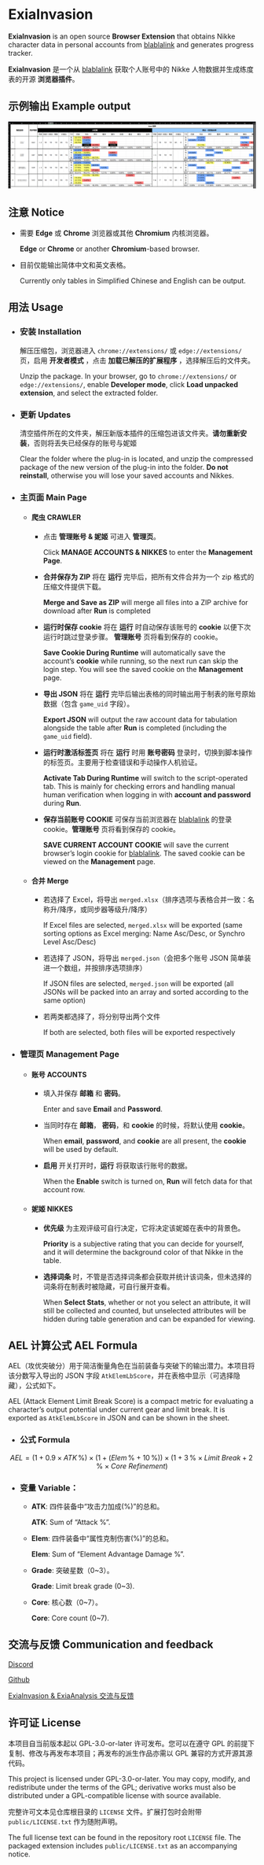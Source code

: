 # ExiaInvasion

**ExiaInvasion** is an open source **Browser Extension** that obtains Nikke character data in personal accounts from [blablalink](https://www.blablalink.com/) and generates progress tracker.

**ExiaInvasion** 是一个从 [blablalink](https://www.blablalink.com/) 获取个人账号中的 Nikke 人物数据并生成练度表的开源 **浏览器插件**。

## 示例输出 Example output

![示例输出](/示例输出.png)

## 注意 Notice

- 需要 **Edge** 或 **Chrome** 浏览器或其他 **Chromium** 内核浏览器。

  **Edge** or **Chrome** or another **Chromium**-based browser.

- 目前仅能输出简体中文和英文表格。

  Currently only tables in Simplified Chinese and English can be output.

## 用法 Usage

- ### 安装 Installation

  解压压缩包，浏览器进入 `chrome://extensions/` 或 `edge://extensions/` 页，启用 **开发者模式** ，点击 **加载已解压的扩展程序** ，选择解压后的文件夹。

  Unzip the package. In your browser, go to `chrome://extensions/` or `edge://extensions/`, enable **Developer mode**, click **Load unpacked extension**, and select the extracted folder.

- ### 更新 Updates

  清空插件所在的文件夹，解压新版本插件的压缩包进该文件夹。**请勿重新安装**，否则将丢失已经保存的账号与妮姬

  Clear the folder where the plug-in is located, and unzip the compressed package of the new version of the plug-in into the folder. **Do not reinstall**, otherwise you will lose your saved accounts and Nikkes.

- ### 主页面 Main Page

  - #### 爬虫 CRAWLER

    - 点击 **管理账号 & 妮姬** 可进入 **管理页**。

      Click **MANAGE ACCOUNTS & NIKKES** to enter the **Management Page**.

    - **合并保存为 ZIP** 将在 **运行** 完毕后，把所有文件合并为一个 zip 格式的压缩文件提供下载。

      **Merge and Save as ZIP** will merge all files into a ZIP archive for download after **Run** is completed

    - **运行时保存 cookie** 将在 **运行** 时自动保存该账号的 **cookie** 以便下次运行时跳过登录步骤。 **管理账号** 页将看到保存的 cookie。

      **Save Cookie During Runtime** will automatically save the account’s **cookie** while running, so the next run can skip the login step. You will see the saved cookie on the **Management** page.

    - **导出 JSON** 将在 **运行** 完毕后输出表格的同时输出用于制表的账号原始数据（包含 `game_uid` 字段）。

      **Export JSON** will output the raw account data for tabulation alongside the table after **Run** is completed (including the `game_uid` field).

    - **运行时激活标签页** 将在 **运行** 时用 **账号密码** 登录时，切换到脚本操作的标签页。主要用于检查错误和手动操作人机验证。

      **Activate Tab During Runtime** will switch to the script-operated tab. This is mainly for checking errors and handling manual human verification when logging in with **account and password** during **Run**.

    - **保存当前账号 COOKIE** 可保存当前浏览器在 [blablalink](https://www.blablalink.com/) 的登录 cookie。**管理账号** 页将看到保存的 cookie。

      **SAVE CURRENT ACCOUNT COOKIE** will save the current browser’s login cookie for [blablalink](https://www.blablalink.com/). The saved cookie can be viewed on the **Management** page.

  - #### 合并 Merge

    - 若选择了 Excel，将导出 `merged.xlsx`（排序选项与表格合并一致：名称升/降序，或同步器等级升/降序）

      If Excel files are selected, `merged.xlsx` will be exported (same sorting options as Excel merging: Name Asc/Desc, or Synchro Level Asc/Desc)

    - 若选择了 JSON，将导出 `merged.json`（会把多个账号 JSON 简单装进一个数组，并按排序选项排序）

      If JSON files are selected, `merged.json` will be exported (all JSONs will be packed into an array and sorted according to the same option)

    - 若两类都选择了，将分别导出两个文件

      If both are selected, both files will be exported respectively

- ### 管理页 Management Page

  - #### 账号 ACCOUNTS

    - 填入并保存 **邮箱** 和 **密码**。

      Enter and save **Email** and **Password**.

    - 当同时存在 **邮箱**， **密码**，和 **cookie** 的时候，将默认使用 **cookie**。

      When **email**, **password**, and **cookie** are all present, the **cookie** will be used by default.

    - **启用** 开关打开时，**运行** 将获取该行账号的数据。

      When the **Enable** switch is turned on, **Run** will fetch data for that account row.

  - #### 妮姬 NIKKES

    - **优先级** 为主观评级可自行决定，它将决定该妮姬在表中的背景色。

      **Priority** is a subjective rating that you can decide for yourself, and it will determine the background color of that Nikke in the table.

    - **选择词条** 时，不管是否选择词条都会获取并统计该词条，但未选择的词条将在制表时被隐藏，可自行展开查看。

      When **Select Stats**, whether or not you select an attribute, it will still be collected and counted, but unselected attributes will be hidden during table generation and can be expanded for viewing.

## AEL 计算公式 AEL Formula

AEL（攻优突破分）用于简洁衡量角色在当前装备与突破下的输出潜力。本项目将该分数写入导出的 JSON 字段 `AtkElemLbScore`，并在表格中显示（可选择隐藏），公式如下。

AEL (Attack Element Limit Break Score) is a compact metric for evaluating a character’s output potential under current gear and limit break. It is exported as `AtkElemLbScore` in JSON and can be shown in the sheet.

- ### 公式 Formula

$$
AEL = \bigl(1 + 0.9\times ATK \,\%\bigr) 
      \times \bigl(1 + (Elem \,\% + 10 \,\%)\bigr) 
      \times \bigl(1 + 3 \,\% \times Limit\ Break + 2 \,\% \times Core\ Refinement \bigr)
$$

- ### 变量 Variable：

  - **ATK**: 四件装备中“攻击力加成(%)”的总和。

    **ATK**: Sum of “Attack %”.

  - **Elem**: 四件装备中“属性克制伤害(%)”的总和。

    **Elem**: Sum of “Element Advantage Damage %”.

  - **Grade**: 突破星数（0~3）。

    **Grade**: Limit break grade (0~3).

  - **Core**: 核心数（0~7）。

    **Core**: Core count (0~7).

## 交流与反馈 Communication and feedback

[Discord](https://discord.gg/rN7CrqmY)

[Github](https://github.com/IsolateOB/ExiaInvasion)

[ExiaInvasion & ExiaAnalysis 交流与反馈](https://qm.qq.com/q/CDQMjjV1Li)

## 许可证 License

本项目自当前版本起以 GPL-3.0-or-later 许可发布。您可以在遵守 GPL 的前提下复制、修改与再发布本项目；再发布的派生作品亦需以 GPL 兼容的方式开源其源代码。

This project is licensed under GPL-3.0-or-later. You may copy, modify, and redistribute under the terms of the GPL; derivative works must also be distributed under a GPL-compatible license with source available.

完整许可文本见仓库根目录的 `LICENSE` 文件。扩展打包时会附带 `public/LICENSE.txt` 作为随附声明。

The full license text can be found in the repository root `LICENSE` file. The packaged extension includes `public/LICENSE.txt` as an accompanying notice.
